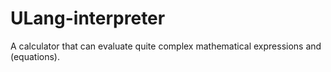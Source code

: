 # ULang-interpreter
A calculator that can evaluate quite complex mathematical expressions and (equations).
